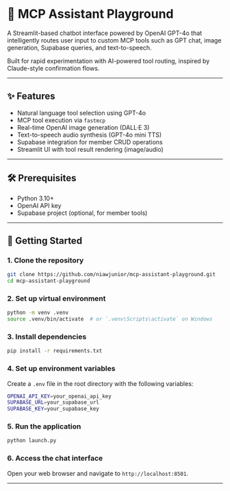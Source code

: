 # 💬 MCP Assistant Playground

A Streamlit-based chatbot interface powered by OpenAI GPT-4o that intelligently routes user input to custom MCP tools such as GPT chat, image generation, Supabase queries, and text-to-speech.

Built for rapid experimentation with AI-powered tool routing, inspired by Claude-style confirmation flows.

---

## ✨ Features

- Natural language tool selection using GPT-4o
- MCP tool execution via `fastmcp`
- Real-time OpenAI image generation (DALL·E 3)
- Text-to-speech audio synthesis (GPT-4o mini TTS)
- Supabase integration for member CRUD operations
- Streamlit UI with tool result rendering (image/audio)

---

## 🛠️ Prerequisites

- Python 3.10+
- OpenAI API key
- Supabase project (optional, for member tools)

---

## 🧪 Getting Started

### 1. Clone the repository

```bash
git clone https://github.com/niawjunior/mcp-assistant-playground.git
cd mcp-assistant-playground
```

### 2. Set up virtual environment

```bash
python -m venv .venv
source .venv/bin/activate  # or `.venv\Scripts\activate` on Windows
```

### 3. Install dependencies

```bash
pip install -r requirements.txt
```

### 4. Set up environment variables

Create a `.env` file in the root directory with the following variables:

```bash
OPENAI_API_KEY=your_openai_api_key
SUPABASE_URL=your_supabase_url
SUPABASE_KEY=your_supabase_key
```

### 5. Run the application

```bash
python launch.py
```

### 6. Access the chat interface

Open your web browser and navigate to `http://localhost:8501`.

---
